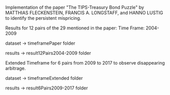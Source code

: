 

Implementation of the paper "The TIPS-Treasury Bond Puzzle" by MATTHIAS FLECKENSTEIN, FRANCIS A. LONGSTAFF, and HANNO LUSTIG to identify the persistent mispricing.


Results for 12 pairs of the 29 mentioned in the paper: Time Frame: 2004-2009

dataset -> timeframePaper folder

results -> result12Pairs2004-2009 folder


Extended Timeframe for 6 pairs from 2009 to 2017 to observe disappearing arbitrage.

dataset -> timeframeExtended folder

results -> result6Pairs2009-2017 folder



